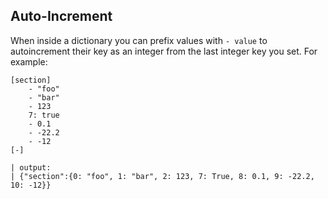 ## Auto-Increment

When inside a dictionary you can prefix values with `- value` to autoincrement their key as an integer from the last integer key you set. For example:

```
[section]
	- "foo"
	- "bar"
	- 123
	7: true
	- 0.1
	- -22.2
	- -12
[-]

| output:
| {"section":{0: "foo", 1: "bar", 2: 123, 7: True, 8: 0.1, 9: -22.2, 10: -12}}
```